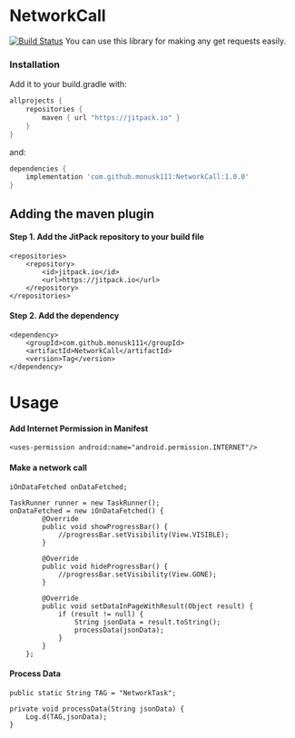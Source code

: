 # NetworkCall

[![Build Status](https://travis-ci.org/joemccann/dillinger.svg?branch=master)](https://travis-ci.org/joemccann/dillinger)
You can use this library for making any get requests easily.

### Installation

Add it to your build.gradle with:
```gradle
allprojects {
    repositories {
        maven { url "https://jitpack.io" }
    }
}
```
and:

```gradle
dependencies {
    implementation 'com.github.monusk111:NetworkCall:1.0.0'
}
```
## Adding the maven plugin
#### Step 1. Add the JitPack repository to your build file

    <repositories>
		<repository>
		    <id>jitpack.io</id>
		    <url>https://jitpack.io</url>
		</repository>
	</repositories>
	
#### Step 2. Add the dependency
    <dependency>
	    <groupId>com.github.monusk111</groupId>
	    <artifactId>NetworkCall</artifactId>
	    <version>Tag</version>
	</dependency>
    
# Usage

#### Add Internet Permission in Manifest

    <uses-permission android:name="android.permission.INTERNET"/>

#### Make a network call
    iOnDataFetched onDataFetched;
    
    TaskRunner runner = new TaskRunner();
    onDataFetched = new iOnDataFetched() {
            @Override
            public void showProgressBar() {
                //progressBar.setVisibility(View.VISIBLE);
            }

            @Override
            public void hideProgressBar() {
                //progressBar.setVisibility(View.GONE);
            }

            @Override
            public void setDataInPageWithResult(Object result) {
                if (result != null) {
                    String jsonData = result.toString();
                    processData(jsonData);
                }
            }
        };
        
#### Process Data 
    public static String TAG = "NetworkTask";
    
    private void processData(String jsonData) {
        Log.d(TAG,jsonData);
    }
    
<script type="text/javascript" src="https://cdnjs.buymeacoffee.com/1.0.0/button.prod.min.js" data-name="bmc-button" data-slug="monusk" data-color="#5F7FFF" data-emoji="📖"  data-font="Comic" data-text="Buy me a book" data-outline-color="#000000" data-font-color="#ffffff" data-coffee-color="#FFDD00" ></script>
